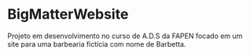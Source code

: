 # BigMatterWebsite
Projeto em desenvolvimento no curso de A.D.S da FAPEN focado em um site para uma barbearia fictícia com nome de Barbetta.
